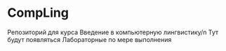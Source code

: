 # CompLing
Репозиторий для курса Введение в компьютерную лингвистику/n
Тут будут появляться Лабораторные по мере выполнения
